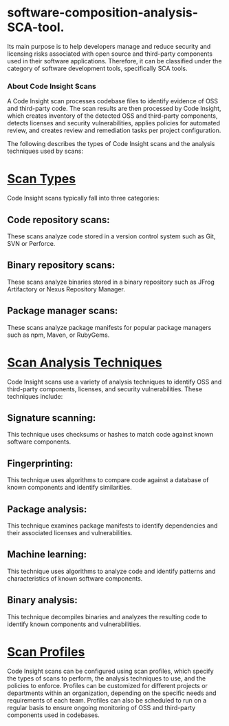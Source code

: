 # software-composition-analysis-SCA-tool.
Its main purpose is to help developers manage and reduce security and licensing risks associated with open source and third-party components used in their software applications. Therefore, it can be classified under the category of software development tools, specifically SCA tools.
### About Code Insight Scans
A Code Insight scan processes codebase files to identify evidence of OSS and third-party code. The scan results are then processed by Code Insight, which creates inventory of the detected OSS and third-party components, detects licenses and security vulnerabilities, applies policies for automated review, and creates review and remediation tasks per project configuration.

The following describes the types of Code Insight scans and the analysis techniques used by scans:

<h1><a href="https://docs.revenera.com/fnci2022r4/content/helplibrary/Scan_Types.htm#using_1873825562_2245234">Scan Types</a></h1>
Code Insight scans typically fall into three categories:

## Code repository scans:
These scans analyze code stored in a version control system such as Git, SVN or Perforce.

## Binary repository scans: 
These scans analyze binaries stored in a binary repository such as JFrog Artifactory or Nexus Repository Manager.

## Package manager scans: 
These scans analyze package manifests for popular package managers such as npm, Maven, or RubyGems.

<h1><a href="https://docs.revenera.com/fnci2022r4/content/helplibrary/Scan_Analysis_Techniques.htm#using_1873825562_2245249">Scan Analysis Techniques</a></h1>

Code Insight scans use a variety of analysis techniques to identify OSS and third-party components, licenses, and security vulnerabilities. These techniques include:

## Signature scanning:
This technique uses checksums or hashes to match code against known software components.

## Fingerprinting: 
This technique uses algorithms to compare code against a database of known components and identify similarities.

## Package analysis: 
This technique examines package manifests to identify dependencies and their associated licenses and vulnerabilities.

## Machine learning: 
This technique uses algorithms to analyze code and identify patterns and characteristics of known software components.

## Binary analysis: 
This technique decompiles binaries and analyzes the resulting code to identify known components and vulnerabilities.


<h1><a href="[https://example.com](https://docs.revenera.com/fnci2022r4/content/helplibrary/Scan_Profiles.htm#using_1873825562_2251743)">Scan Profiles</a></h1>

Code Insight scans can be configured using scan profiles, which specify the types of scans to perform, the analysis techniques to use, and the policies to enforce. Profiles can be customized for different projects or departments within an organization, depending on the specific needs and requirements of each team. Profiles can also be scheduled to run on a regular basis to ensure ongoing monitoring of OSS and third-party components used in codebases.
